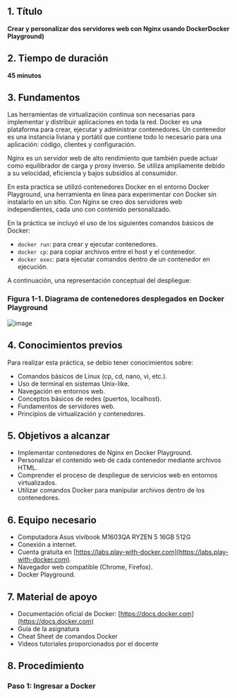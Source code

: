 


## 1. Título

**Crear y personalizar dos servidores web con Nginx usando DockerDocker Playground)**

## 2. Tiempo de duración

**45 minutos**  

## 3. Fundamentos

Las herramientas de virtualización continua son necesarias para implementar y distribuir aplicaciones en toda la red. Docker es una plataforma para crear, ejecutar y administrar contenedores. Un contenedor es una instancia liviana y portátil que contiene todo lo necesario para una aplicación: código, clientes y configuración.

Nginx es un servidor web de alto rendimiento que también puede actuar como equilibrador de carga y proxy inverso. Se utiliza ampliamente debido a su velocidad, eficiencia y bajos subsidios al consumidor.

En esta practica se utilizó contenedores Docker en el entorno Docker Playground, una herramienta en línea para experimentar con Docker sin instalarlo en un sitio. Con Nginx se creo dos servidores web independientes, cada uno con contenido personalizado.

En la  práctica  se incluyó el uso de los siguientes comandos básicos de Docker:

- `docker run`: para crear y ejecutar contenedores.
- `docker cp`: para copiar archivos entre el host y el contenedor.
- `docker exec`: para ejecutar comandos dentro de un contenedor en ejecución.

A continuación, una representación conceptual del despliegue:

### Figura 1-1. Diagrama de contenedores desplegados en Docker Playground
![image](https://github.com/user-attachments/assets/2dbb91c8-d375-4d66-a0c0-40c7ecc364de)


## 4. Conocimientos previos

Para realizar esta práctica, se  debio tener conocimientos sobre:

- Comandos básicos de Linux (cp, cd, nano, vi, etc.).
- Uso de terminal en sistemas Unix-like.
- Navegación en entornos web.
- Conceptos básicos de redes (puertos, localhost).
- Fundamentos de servidores web.
- Principios de virtualización y contenedores.



## 5. Objetivos a alcanzar

- Implementar contenedores de Nginx en Docker Playground.
- Personalizar el contenido web de cada contenedor mediante archivos HTML.
- Comprender el proceso de despliegue de servicios web en entornos virtualizados.
- Utilizar comandos Docker para manipular archivos dentro de los contenedores.


## 6. Equipo necesario

- Computadora Asus vivibook M1603QA RYZEN 5 16GB 512G
- Conexión a internet.
- Cuenta gratuita en [https://labs.play-with-docker.com](https://labs.play-with-docker.com).
- Navegador web compatible (Chrome, Firefox).
- Docker Playground.

## 7. Material de apoyo

- Documentación oficial de Docker: [https://docs.docker.com](https://docs.docker.com)
- Guía de la asignatura
- Cheat Sheet de comandos Docker
- Videos tutoriales proporcionados por el docente

## 8. Procedimiento

### Paso 1: Ingresar a Docker 


